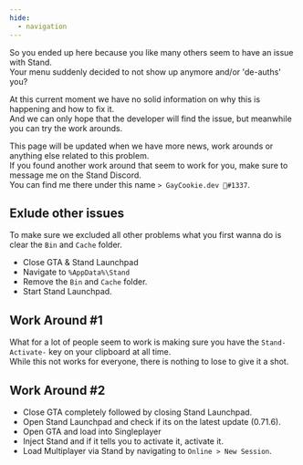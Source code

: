 ```yaml
---
hide:
  - navigation 
---
```


So you ended up here because you like many others seem to have an issue with Stand.  
Your menu suddenly decided to not show up anymore and/or 'de-auths' you?

At this current moment we have no solid information on why this is happening and how to fix it.  
And we can only hope that the developer will find the issue, but meanwhile you can try the work arounds.

This page will be updated when we have more news, work arounds or anything else related to this problem.  
If you found another work around that seem to work for you, make sure to message me on the Stand Discord.  
You can find me there under this name `> GayCookie.dev 🌈#1337`.

## Exlude other issues
To make sure we excluded all other problems what you first wanna do is clear the `Bin` and `Cache` folder.

- Close GTA & Stand Launchpad
- Navigate to `%AppData%\Stand`
- Remove the `Bin` and `Cache` folder.
- Start Stand Launchpad.

## Work Around #1
What for a lot of people seem to work is making sure you have the `Stand-Activate-` key on your clipboard at all time.  
While this not works for everyone, there is nothing to lose to give it a shot.

## Work Around #2
- Close GTA completely followed by closing Stand Launchpad.
- Open Stand Launchpad and check if its on the latest update (0.71.6).
- Open GTA and load into Singleplayer
- Inject Stand and if it tells you to activate it, activate it.
- Load Multiplayer via Stand by navigating to `Online > New Session`.
